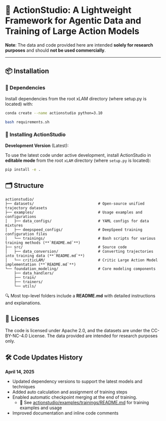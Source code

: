 # 🧠 ActionStudio: A Lightweight Framework for Agentic Data and Training of Large Action Models

**Note**: The data and code provided here are intended **solely for research purposes** and should **not be used commercially**.

---

## 📦  Installation

### 🔧 Dependencies

Install dependencies from the root xLAM directory (where setup.py is located) with:

```bash
conda create --name actionstudio python=3.10

bash requirements.sh
```

### 🚀 Installing ActionStudio

**Development Version** (Latest):

To use the latest code under active development, install ActionStudio in **editable mode** from the root `xLAM` directory (where `setup.py` is located):

```bash
pip install -e .
```

## 🗂️ Structure

```text
actionstudio/
├── datasets/                             # Open-source unified trajectory datasets
├── examples/                             # Usage examples and configurations
│   ├── data_configs/                     # YAML configs for data mixtures
│   ├── deepspeed_configs/                # DeepSpeed training configuration files
│   └── trainings/                        # Bash scripts for various training methods (**`README.md`**)
├── src/                                  # Source code
│   ├── data_conversion/                  # Converting trajectories into training data (**`README.md`**)
│   └── criticLAM/                        # Critic Large Action Model implementation (**`README.md`**)
└── foundation_modeling/                  # Core modeling components
    ├── data_handlers/
    ├── train/
    ├── trainers/
    └── utils/
```

🔍 Most top-level folders include a **README.md** with detailed instructions and explanations.

## 📜 Licenses

The code is licensed under Apache 2.0, and the datasets are under the CC-BY-NC-4.0 License. The data provided are intended for research purposes only.

## 🛠️ Code Updates History

**April 14, 2025**
- Updated dependency versions to support the latest models and techniques
- Added auto calculation and assignment of training steps
- Enabled automatic checkpoint merging at the end of training. 
    - 📄 See [actionstudio/examples/trainings/README.md](actionstudio/examples/trainings/README.md) for training examples and usage
- Improved documentation and inline code comments

